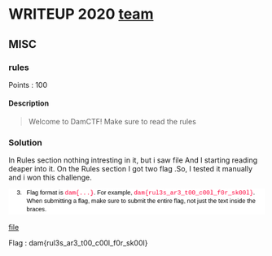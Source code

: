 # WRITEUP 2020 [team](https://ctftime.org/team/135396) 

## MISC 
### rules
Points : 100

#### Description
> Welcome to DamCTF! Make sure to read the rules

### Solution

 In Rules section nothing intresting in it, but i saw file And I starting reading deaper into it. 
 On the Rules section I got two flag .So, I tested it manually and i won this challenge.  
 
 ![image](files/Screenshot%20from%202020-10-12%2018-46-48.png)
 
 [file](files/DamCTF%202020%20Rules%20%2B%20Details%20-%20Google%20Docs.pdf)
 
 Flag : dam{rul3s_ar3_t00_c00l_f0r_sk00l}
